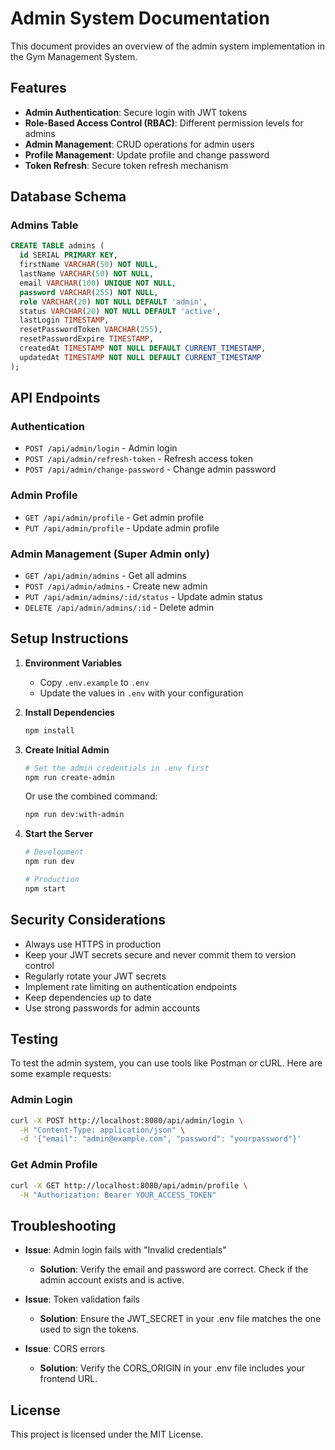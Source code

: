 # Admin System Documentation

This document provides an overview of the admin system implementation in the Gym Management System.

## Features

- **Admin Authentication**: Secure login with JWT tokens
- **Role-Based Access Control (RBAC)**: Different permission levels for admins
- **Admin Management**: CRUD operations for admin users
- **Profile Management**: Update profile and change password
- **Token Refresh**: Secure token refresh mechanism

## Database Schema

### Admins Table

```sql
CREATE TABLE admins (
  id SERIAL PRIMARY KEY,
  firstName VARCHAR(50) NOT NULL,
  lastName VARCHAR(50) NOT NULL,
  email VARCHAR(100) UNIQUE NOT NULL,
  password VARCHAR(255) NOT NULL,
  role VARCHAR(20) NOT NULL DEFAULT 'admin',
  status VARCHAR(20) NOT NULL DEFAULT 'active',
  lastLogin TIMESTAMP,
  resetPasswordToken VARCHAR(255),
  resetPasswordExpire TIMESTAMP,
  createdAt TIMESTAMP NOT NULL DEFAULT CURRENT_TIMESTAMP,
  updatedAt TIMESTAMP NOT NULL DEFAULT CURRENT_TIMESTAMP
);
```

## API Endpoints

### Authentication

- `POST /api/admin/login` - Admin login
- `POST /api/admin/refresh-token` - Refresh access token
- `POST /api/admin/change-password` - Change admin password

### Admin Profile

- `GET /api/admin/profile` - Get admin profile
- `PUT /api/admin/profile` - Update admin profile

### Admin Management (Super Admin only)

- `GET /api/admin/admins` - Get all admins
- `POST /api/admin/admins` - Create new admin
- `PUT /api/admin/admins/:id/status` - Update admin status
- `DELETE /api/admin/admins/:id` - Delete admin

## Setup Instructions

1. **Environment Variables**
   - Copy `.env.example` to `.env`
   - Update the values in `.env` with your configuration

2. **Install Dependencies**
   ```bash
   npm install
   ```

3. **Create Initial Admin**
   ```bash
   # Set the admin credentials in .env first
   npm run create-admin
   ```
   Or use the combined command:
   ```bash
   npm run dev:with-admin
   ```

4. **Start the Server**
   ```bash
   # Development
   npm run dev
   
   # Production
   npm start
   ```

## Security Considerations

- Always use HTTPS in production
- Keep your JWT secrets secure and never commit them to version control
- Regularly rotate your JWT secrets
- Implement rate limiting on authentication endpoints
- Keep dependencies up to date
- Use strong passwords for admin accounts

## Testing

To test the admin system, you can use tools like Postman or cURL. Here are some example requests:

### Admin Login
```bash
curl -X POST http://localhost:8080/api/admin/login \
  -H "Content-Type: application/json" \
  -d '{"email": "admin@example.com", "password": "yourpassword"}'
```

### Get Admin Profile
```bash
curl -X GET http://localhost:8080/api/admin/profile \
  -H "Authorization: Bearer YOUR_ACCESS_TOKEN"
```

## Troubleshooting

- **Issue**: Admin login fails with "Invalid credentials"
  - **Solution**: Verify the email and password are correct. Check if the admin account exists and is active.

- **Issue**: Token validation fails
  - **Solution**: Ensure the JWT_SECRET in your .env file matches the one used to sign the tokens.

- **Issue**: CORS errors
  - **Solution**: Verify the CORS_ORIGIN in your .env file includes your frontend URL.

## License

This project is licensed under the MIT License.
